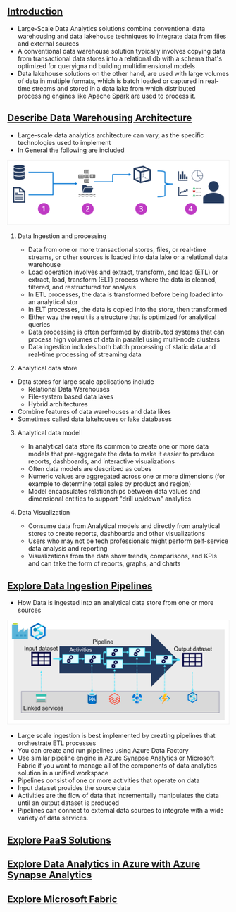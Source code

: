 ## [Introduction](https://learn.microsoft.com/en-us/training/modules/examine-components-of-modern-data-warehouse/1-introduction)
- Large-Scale Data Analytics solutions combine conventional data warehousing and data lakehouse techniques to integrate data from files and external sources
- A conventional data warehouse solution typically involves copying data from transactional data stores into a relational db with a schema that's optimized for queryigna nd building multidimensional models
- Data lakehouse solutions on the other hand, are used with large volumes of data in multiple formats, which is batch loaded or captured in real-time streams and stored in a data lake from which distributed processing engines like Apache Spark are used to process it.

## [Describe Data Warehousing Architecture](https://learn.microsoft.com/en-us/training/modules/examine-components-of-modern-data-warehouse/2-describe-warehousing)
- Large-scale data analytics architecture can vary, as the specific technologies used to implement
- In General the following are included

![alt text](image-21.png)


1. Data Ingestion and processing
    - Data from one or more transactional stores, files, or real-time streams, or other sources is loaded into data lake or a relational data warehouse
    - Load operation involves and extract, transform, and load (ETL) or extract, load, transform (ELT) process where the data is cleaned, filtered, and restructured for analysis
    - In ETL processes, the data is transformed before being loaded into an analytical stor
    - In ELT processes, the data is copied into the store, then transformed
    - Either way the result is a structure that is optimized for analytical queries
    - Data processing is often performed by distributed systems that can process high volumes of data in parallel using multi-node clusters
    - Data ingestion includes both batch processing of static data and real-time processing of streaming data

2. Analytical data store
- Data stores for large scale applications include 
    - Relational Data Warehouses
    - File-system based data lakes
    - Hybrid architectures
- Combine features of data warehouses and data likes
- Sometimes called data lakehouses or lake databases


3. Analytical data model
    - In analytical data store its common to create one or more data models that pre-aggregate the data to make it easier to produce reports, dashboards, and interactive visualizations
    - Often data models are described as cubes
    - Numeric values are aggregated across one or more dimensions (for example to determine total sales by product and region)
    - Model encapsulates relationships between data values and dimensional entities to support "drill up/down" analytics

4. Data Visualization
    - Consume data from Analytical models and directly from analytical stores to create reports, dashboards and other visualizations
    - Users who may not be tech professionals might perform self-service data analysis and reporting
    - Visualizations from the data show trends, comparisons, and KPIs and can take the form of reports, graphs, and charts

## [Explore Data Ingestion Pipelines](https://learn.microsoft.com/en-us/training/modules/examine-components-of-modern-data-warehouse/3-data-ingestion-pipelines)
- How Data is ingested into an analytical data store from one or more sources

![alt text](image-22.png)

- Large scale ingestion is best implemented by creating pipelines that orchestrate ETL processes
- You can create and run pipelines using Azure Data Factory
- Use similar pipeline engine in Azure Synapse Analytics or Microsoft Fabric if you want to manage all of the components of data analytics solution in a unified workspace
- Pipelines consist of one or more activities that operate on data
- Input dataset provides the source data 
- Activities are the flow of data that incrementally manipulates the data until an output dataset is produced
- Pipelines can connect to external data sources to integrate with a wide variety of data services.


## [Explore PaaS Solutions]()

## [Explore Data Analytics in Azure with Azure Synapse Analytics]()

## [Explore Microsoft Fabric]()